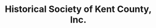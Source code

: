 ---
layout: repo
title: "Historical Society of Kent County, Inc."
id: 1796
permalink: repos/1796/
---